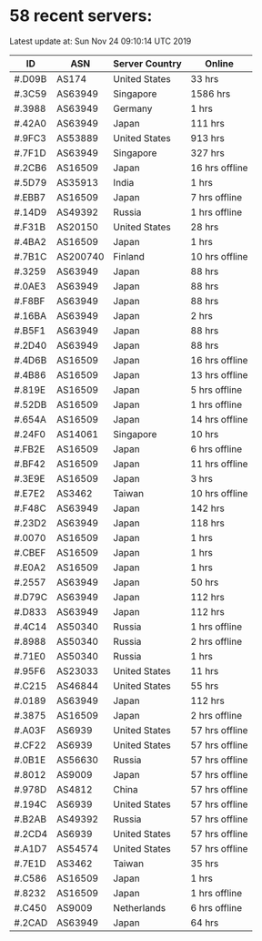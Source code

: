 # 58 recent servers:

Latest update at: Sun Nov 24 09:10:14 UTC 2019

| ID | ASN | Server Country | Online |
| -- | --- | -------------- | ------ |
| #.D09B | AS174 | United States | 33 hrs |
| #.3C59 | AS63949 | Singapore | 1586 hrs |
| #.3988 | AS63949 | Germany | 1 hrs |
| #.42A0 | AS63949 | Japan | 111 hrs |
| #.9FC3 | AS53889 | United States | 913 hrs |
| #.7F1D | AS63949 | Singapore | 327 hrs |
| #.2CB6 | AS16509 | Japan | 16 hrs offline |
| #.5D79 | AS35913 | India | 1 hrs |
| #.EBB7 | AS16509 | Japan | 7 hrs offline |
| #.14D9 | AS49392 | Russia | 1 hrs offline |
| #.F31B | AS20150 | United States | 28 hrs |
| #.4BA2 | AS16509 | Japan | 1 hrs |
| #.7B1C | AS200740 | Finland | 10 hrs offline |
| #.3259 | AS63949 | Japan | 88 hrs |
| #.0AE3 | AS63949 | Japan | 88 hrs |
| #.F8BF | AS63949 | Japan | 88 hrs |
| #.16BA | AS63949 | Japan | 2 hrs |
| #.B5F1 | AS63949 | Japan | 88 hrs |
| #.2D40 | AS63949 | Japan | 88 hrs |
| #.4D6B | AS16509 | Japan | 16 hrs offline |
| #.4B86 | AS16509 | Japan | 13 hrs offline |
| #.819E | AS16509 | Japan | 5 hrs offline |
| #.52DB | AS16509 | Japan | 1 hrs offline |
| #.654A | AS16509 | Japan | 14 hrs offline |
| #.24F0 | AS14061 | Singapore | 10 hrs |
| #.FB2E | AS16509 | Japan | 6 hrs offline |
| #.BF42 | AS16509 | Japan | 11 hrs offline |
| #.3E9E | AS16509 | Japan | 3 hrs |
| #.E7E2 | AS3462 | Taiwan | 10 hrs offline |
| #.F48C | AS63949 | Japan | 142 hrs |
| #.23D2 | AS63949 | Japan | 118 hrs |
| #.0070 | AS16509 | Japan | 1 hrs |
| #.CBEF | AS16509 | Japan | 1 hrs |
| #.E0A2 | AS16509 | Japan | 1 hrs |
| #.2557 | AS63949 | Japan | 50 hrs |
| #.D79C | AS63949 | Japan | 112 hrs |
| #.D833 | AS63949 | Japan | 112 hrs |
| #.4C14 | AS50340 | Russia | 1 hrs offline |
| #.8988 | AS50340 | Russia | 2 hrs offline |
| #.71E0 | AS50340 | Russia | 1 hrs |
| #.95F6 | AS23033 | United States | 11 hrs |
| #.C215 | AS46844 | United States | 55 hrs |
| #.0189 | AS63949 | Japan | 112 hrs |
| #.3875 | AS16509 | Japan | 2 hrs offline |
| #.A03F | AS6939 | United States | 57 hrs offline |
| #.CF22 | AS6939 | United States | 57 hrs offline |
| #.0B1E | AS56630 | Russia | 57 hrs offline |
| #.8012 | AS9009 | Japan | 57 hrs offline |
| #.978D | AS4812 | China | 57 hrs offline |
| #.194C | AS6939 | United States | 57 hrs offline |
| #.B2AB | AS49392 | Russia | 57 hrs offline |
| #.2CD4 | AS6939 | United States | 57 hrs offline |
| #.A1D7 | AS54574 | United States | 57 hrs offline |
| #.7E1D | AS3462 | Taiwan | 35 hrs |
| #.C586 | AS16509 | Japan | 1 hrs |
| #.8232 | AS16509 | Japan | 1 hrs offline |
| #.C450 | AS9009 | Netherlands | 6 hrs offline |
| #.2CAD | AS63949 | Japan | 64 hrs |

